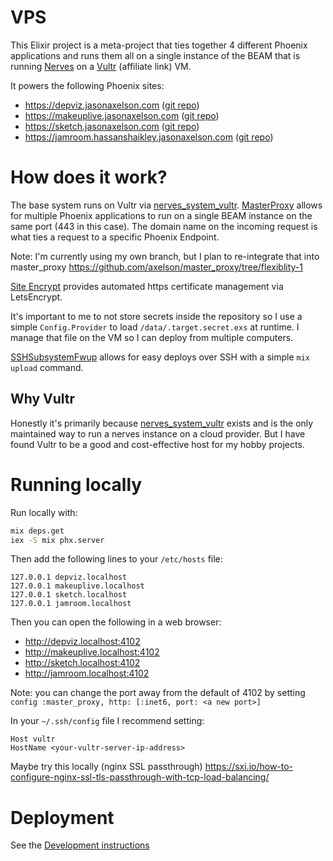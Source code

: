 # VPS

This Elixir project is a meta-project that ties together 4 different Phoenix
applications and runs them all on a single instance of the BEAM that is running
[Nerves](https://www.nerves-project.org) on a
[Vultr](https://www.vultr.com/?ref=8764184) (affiliate link) VM.

It powers the following Phoenix sites:
- https://depviz.jasonaxelson.com ([git repo](https://github.com/axelson/dep_viz))
- https://makeuplive.jasonaxelson.com ([git repo](https://github.com/axelson/makeup_live_format/))
- https://sketch.jasonaxelson.com ([git repo](https://github.com/axelson/sketchpad/))
- https://jamroom.hassanshaikley.jasonaxelson.com ([git repo](https://github.com/hassanshaikley/jamroom/))

# How does it work?

The base system runs on Vultr via
[nerves_system_vultr](https://github.com/nerves-project/nerves_system_vultr).
[MasterProxy](https://github.com/jesseshieh/master_proxy) allows for multiple
Phoenix applications to run on a single BEAM instance on the same port (443 in
this case). The domain name on the incoming request is what ties a request to a
specific Phoenix Endpoint.

Note: I'm currently using my own branch, but I plan to re-integrate that into
master_proxy https://github.com/axelson/master_proxy/tree/flexiblity-1

[Site Encrypt](https://github.com/sasa1977/site_encrypt) provides automated
https certificate management via LetsEncrypt.

It's important to me to not store secrets inside the repository so I use a
simple `Config.Provider` to load `/data/.target.secret.exs` at runtime. I manage
that file on the VM so I can deploy from multiple computers.

[SSHSubsystemFwup](https://github.com/nerves-project/ssh_subsystem_fwup) allows
for easy deploys over SSH with a simple `mix upload` command.

## Why Vultr

Honestly it's primarily because
[nerves_system_vultr](https://github.com/nerves-project/nerves_system_vultr)
exists and is the only maintained way to run a nerves instance on a cloud
provider. But I have found Vultr to be a good and cost-effective host for my
hobby projects.

# Running locally

Run locally with:

``` sh
mix deps.get
iex -S mix phx.server
```

Then add the following lines to your `/etc/hosts` file:

```
127.0.0.1 depviz.localhost
127.0.0.1 makeuplive.localhost
127.0.0.1 sketch.localhost
127.0.0.1 jamroom.localhost
```

Then you can open the following in a web browser:
- http://depviz.localhost:4102
- http://makeuplive.localhost:4102
- http://sketch.localhost:4102
- http://jamroom.localhost:4102

Note: you can change the port away from the default of 4102 by setting `config
:master_proxy, http: [:inet6, port: <a new port>]`

In your `~/.ssh/config` file I recommend setting:

``` ssh-config
Host vultr
HostName <your-vultr-server-ip-address>
```

Maybe try this locally (nginx SSL passthrough)
https://sxi.io/how-to-configure-nginx-ssl-tls-passthrough-with-tcp-load-balancing/

# Deployment

See the [Development instructions](./DEVELOPMENT.md)
